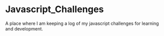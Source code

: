 # Javascript_Challenges

A place where I am keeping a log of my javascript challenges for learning and development.